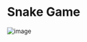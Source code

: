 # **Snake Game**

![image](https://github.com/savavukmirovic/SnakeGame/assets/126354345/ff5b5a28-6976-4d59-a655-108cb75d0cce)
